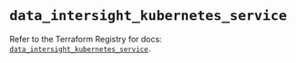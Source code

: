 # `data_intersight_kubernetes_service`

Refer to the Terraform Registry for docs: [`data_intersight_kubernetes_service`](https://registry.terraform.io/providers/ciscodevnet/intersight/1.0.71/docs/data-sources/kubernetes_service).
